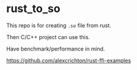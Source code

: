 # rust_to_so

This repo is for creating `.so` file from rust.

Then C/C++ project can use this.

Have benchmark/performance in mind.

https://github.com/alexcrichton/rust-ffi-examples